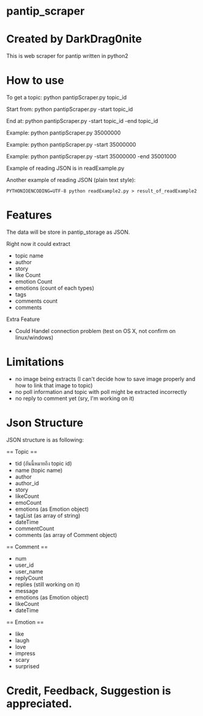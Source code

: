 # pantip_scraper
# Created by DarkDrag0nite

This is web scraper for pantip written in python2

# How to use


To get a topic: python pantipScraper.py topic_id
	
Start from: python pantipScraper.py -start topic_id
	
End at: python pantipScraper.py -start topic_id -end topic_id



Example: python pantipScraper.py 35000000

Example: python pantipScraper.py -start 35000000

Example: python pantipScraper.py -start 35000000 -end 35001000



Example of reading JSON is in readExample.py

Another example of reading JSON (plain text style): 

    PYTHONIOENCODING=UTF-8 python readExample2.py > result_of_readExample2

# Features

The data will be store in pantip_storage as JSON.

Right now it could extract
- topic name
- author
- story
- like Count
- emotion Count
- emotions (count of each types)
- tags
- comments count
- comments

Extra Feature
- Could Handel connection problem (test on OS X, not confirm on linux/windows)

# Limitations

- no image being extracts (I can't decide how to save image properly and how to link that image to topic)
- no poll information and topic with poll might be extracted incorrectly
- no reply to comment yet (sry, I'm working on it)

# Json Structure

JSON structure is as following:

== Topic ==
- tid (อันนี้หมายถึง topic id)
- name (topic name)
- author
- author_id
- story
- likeCount
- emoCount
- emotions (as Emotion object)
- tagList (as array of string)
- dateTime
- commentCount
- comments (as array of Comment object)

== Comment ==
- num
- user_id
- user_name
- replyCount
- replies (still working on it)
- message
- emotions (as Emotion object) 
- likeCount
- dateTime

== Emotion ==
- like
- laugh
- love
- impress
- scary
- surprised

# Credit, Feedback, Suggestion is appreciated.
